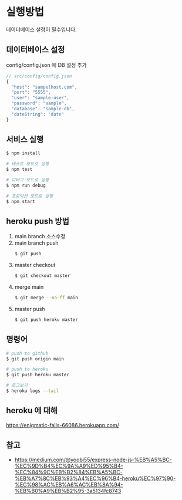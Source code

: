 # 실행방법

데이터베이스 설정이 필수입니다.

## 데이터베이스 설정

config/config.json 에 DB 설정 추가

```js
// src/config/config.json
{
  "host": "sampelhost.com",
  "port": "5555",
  "user": "sample-user",
  "password": "sample",
  "database": "sample-db",
  "dateString": "date"
}
```

## 서비스 실행

```bash
$ npm install

# 테스트 모드로 실행
$ npm test

# 디버그 모드로 실행
$ npm run debug

# 프로덕션 모드로 실행
$ npm start
```

## heroku push 방법

1. main branch 소스수정
1. main branch push
    ```bash
    $ git push
    ```
1. master checkout
    ```bash
    $ git checkout master 
    ```
1. merge main
    ```bash
    $ git merge --no-ff main
    ```
1. master push
    ```bash
    $ git push heroku master
    ```

## 명령어

```bash
# push to github
$ git push origin main

# push to heroku
$ git push heroku master

# 로그보기
$ heroku logs --tail
```

## heroku 에 대해

https://enigmatic-falls-66086.herokuapp.com/

## 참고
- https://medium.com/@yoobi55/express-node-js-%EB%A5%BC-%EC%9D%B4%EC%9A%A9%ED%95%B4-%EC%84%9C%EB%B2%84%EB%A5%BC-%EB%A7%8C%EB%93%A4%EC%96%B4-heroku%EC%97%90-%EC%98%AC%EB%A6%AC%EB%8A%94-%EB%B0%A9%EB%B2%95-3a5134fc8743